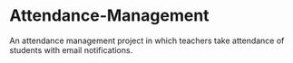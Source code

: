 # Attendance-Management
An attendance management project in which teachers take attendance of students with email notifications. 
